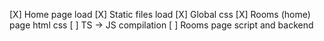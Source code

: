 [X] Home page load
[X] Static files load
[X] Global css
[X] Rooms (home) page html css
[ ] TS -> JS compilation
[ ] Rooms page script and backend